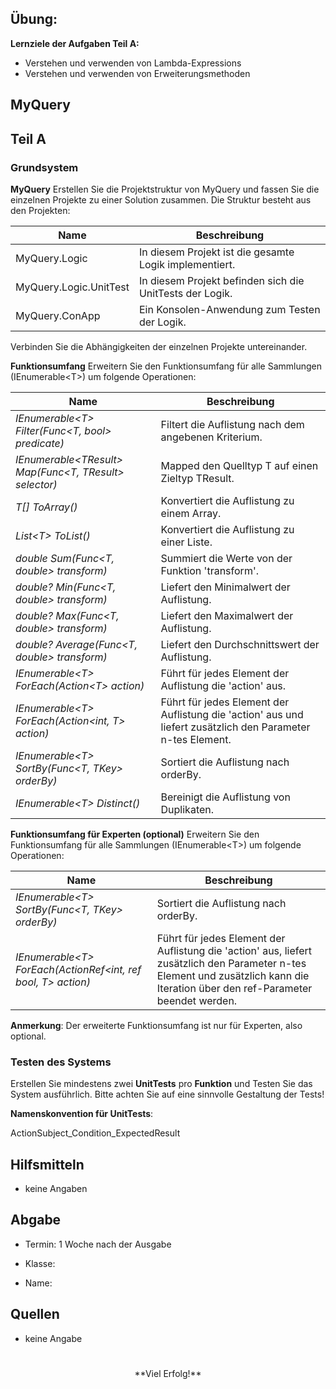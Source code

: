 ﻿Übung:
------

 
**Lernziele der Aufgaben Teil A:** 
- Verstehen und verwenden von Lambda-Expressions
- Verstehen und verwenden von Erweiterungsmethoden
 
## MyQuery
## Teil A
### Grundsystem
 
**MyQuery** Erstellen Sie die Projektstruktur von MyQuery und fassen Sie die einzelnen Projekte zu einer Solution zusammen. Die Struktur besteht aus den Projekten:
 
|Name|Beschreibung|
|---|---|
|MyQuery.Logic|In diesem Projekt ist die gesamte Logik implementiert.|
|MyQuery.Logic.UnitTest|In diesem Projekt befinden sich die UnitTests der Logik.|
|MyQuery.ConApp|Ein Konsolen-Anwendung zum Testen der Logik.|
 
Verbinden Sie die Abhängigkeiten der einzelnen Projekte untereinander.
 
**Funktionsumfang** Erweitern Sie den Funktionsumfang für alle Sammlungen (IEnumerable&lt;T&gt;) um folgende Operationen:
 
|Name|Beschreibung|
|---|---|
|*IEnumerable&lt;T&gt; Filter(Func<T, bool> predicate)*|Filtert die Auflistung nach dem angebenen Kriterium.|
|*IEnumerable&lt;TResult&gt; Map(Func<T, TResult> selector)*|Mapped den Quelltyp T auf einen Zieltyp TResult.|
|*T[] ToArray()*|Konvertiert die Auflistung zu einem Array.|
|*List&lt;T&gt; ToList()*|Konvertiert die Auflistung zu einer Liste.|
|*double Sum(Func<T, double> transform)*|Summiert die Werte von der Funktion 'transform'.|
|*double? Min(Func<T, double> transform)*|Liefert den Minimalwert der Auflistung.|
|*double? Max(Func<T, double> transform)*|Liefert den Maximalwert der Auflistung.|
|*double? Average(Func<T, double> transform)*|Liefert den Durchschnittswert der Auflistung.|
|*IEnumerable&lt;T&gt; ForEach(Action&lt;T&gt; action)*|Führt für jedes Element der Auflistung die 'action' aus.|
|*IEnumerable&lt;T&gt; ForEach(Action&lt;int, T&gt; action)*|Führt für jedes Element der Auflistung die 'action' aus und liefert zusätzlich den Parameter n-tes Element.|
|*IEnumerable&lt;T&gt; SortBy(Func<T, TKey> orderBy)*|Sortiert die Auflistung nach orderBy.|
|*IEnumerable&lt;T&gt; Distinct()*|Bereinigt die Auflistung von Duplikaten.|
 
**Funktionsumfang für Experten (optional)** Erweitern Sie den Funktionsumfang für alle Sammlungen (IEnumerable&lt;T&gt;) um folgende Operationen:
 
|Name|Beschreibung|
|---|---|
|*IEnumerable&lt;T&gt; SortBy(Func<T, TKey> orderBy)*|Sortiert die Auflistung nach orderBy.|
|*IEnumerable&lt;T&gt; ForEach(ActionRef&lt;int, ref bool, T&gt; action)*|Führt für jedes Element der Auflistung die 'action' aus, liefert zusätzlich den Parameter n-tes Element und zusätzlich kann die Iteration über den ref-Parameter beendet werden.|
 
**Anmerkung**: Der erweiterte Funktionsumfang ist nur für Experten, also optional.
 
### Testen des Systems
 
Erstellen Sie mindestens zwei **UnitTests** pro **Funktion** und
Testen Sie das System ausführlich. Bitte achten Sie auf eine sinnvolle
Gestaltung der Tests!
 
**Namenskonvention für UnitTests**:
 
ActionSubject\_Condition\_ExpectedResult
 
## Hilfsmitteln
-   keine Angaben
 
## Abgabe
-   Termin: 1 Woche nach der Ausgabe
 
-   Klasse:
 
-   Name:
 
## Quellen
-  keine Angabe
 
# 
<center> **Viel Erfolg!** </center>